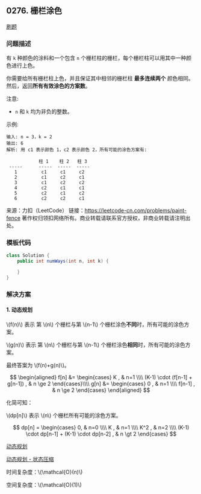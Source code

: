 <script src="https://cdn.bootcss.com/mathjax/2.7.7/MathJax.js?config=TeX-AMS-MML_HTMLorMML"></script>

## 0276. 栅栏涂色

[刷题](qu0276/solu/Solution.java)

### 问题描述

有 `k` 种颜色的涂料和一个包含 `n` 个栅栏柱的栅栏，每个栅栏柱可以用其中一种颜色进行上色。

你需要给所有栅栏柱上色，并且保证其中相邻的栅栏柱 **最多连续两个** 颜色相同。然后，返回**所有有效涂色的方案数**。

注意:

* `n` 和 `k` 均为非负的整数。

示例:

```
输入: n = 3，k = 2
输出: 6
解析: 用 c1 表示颜色 1，c2 表示颜色 2，所有可能的涂色方案有:

            柱 1    柱 2   柱 3     
 -----      -----  -----  -----       
   1         c1     c1     c2 
   2         c1     c2     c1 
   3         c1     c2     c2 
   4         c2     c1     c1  
   5         c2     c1     c2
   6         c2     c2     c1
```

来源：力扣（LeetCode）
链接：https://leetcode-cn.com/problems/paint-fence
著作权归领扣网络所有。商业转载请联系官方授权，非商业转载请注明出处。

### 模板代码

``` java
class Solution {
    public int numWays(int n, int k) {

    }
}
```

### 解决方案

#### 1. 动态规划

\\(f(n)\\) 表示 第 \\(n\\) 个栅栏与第 \\(n-1\\) 个栅栏涂色**不同**时，所有可能的涂色方案。 

\\(g(n)\\) 表示 第 \\(n\\) 个栅栏与第 \\(n-1\\) 个栅栏涂色**相同**时，所有可能的涂色方案。 

最终答案为 \\(f(n)+g(n)\\)。

$$
\begin{aligned}
f[n] &= 
\begin{cases}
K , & n=1 \\\\
(K-1) \cdot (f[n-1] + g[n-1]) , & n \ge 2
\end{cases}\\\\
g[n] &= 
\begin{cases}
0 , & n=1 \\\\
f[n-1] , & n \ge 2
\end{cases}
\end{aligned}
$$


化简可知：

\\(dp[n]\\) 表示 \\(n\\) 个栅栏所有可能的涂色方案。

$$
dp[n] = 
\begin{cases}
0, & n=0 \\\\
K , & n=1 \\\\
K^2 , & n=2 \\\\ 
(K-1) \cdot dp[n-1] + (K-1) \cdot dp[n-2] , & n \gt 2
\end{cases}
$$


[动态规划](qu0276/solu1/Solution.java)

[动态规划 - 状态压缩](qu0276/solu2/Solution.java)

时间复杂度：\\(\mathcal{O}(n)\\)

空间复杂度：\\(\mathcal{O}(1)\\)
